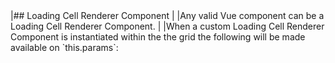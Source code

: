 <framework-specific-section frameworks="vue">
|## Loading Cell Renderer Component
|
|Any valid Vue component can be a Loading Cell Renderer Component.
|
|When a custom Loading Cell Renderer Component is instantiated within the the grid the following will be made available on `this.params`:
</framework-specific-section>